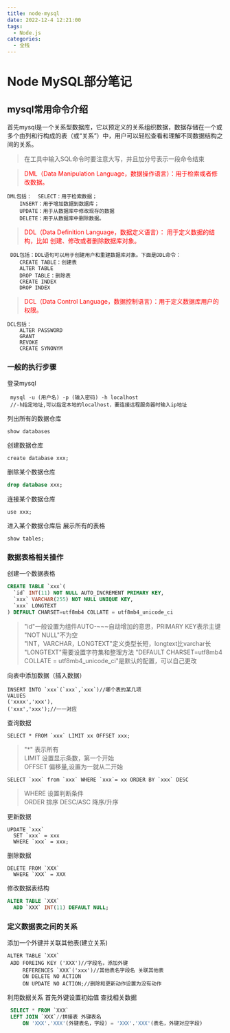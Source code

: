 ```yaml
---
title: node-mysql
date: 2022-12-4 12:21:00
tags: 
  - Node.js
categories: 
  - 全栈
---
```


# Node MySQL部分笔记
## mysql常用命令介绍
首先mysql是一个关系型数据库，它以预定义的关系组织数据，数据存储在一个或多个由列和行构成的表（或“关系”）中，用户可以轻松查看和理解不同数据结构之间的关系。 
 > 在工具中输入SQL命令时要注意大写，并且加分号表示一段命令结束<br/>

 > <font color="red">DML（Data Manipulation Language，数据操作语言）：用于检索或者修改数据。</font><br/>
 >   
    DML包括：  SELECT：用于检索数据；
        INSERT：用于增加数据到数据库；
        UPDATE：用于从数据库中修改现存的数据 
        DELETE：用于从数据库中删除数据。

  > <font color="red"> DDL（Data Definition Language，数据定义语言）： 用于定义数据的结构，比如 创建、修改或者删除数据库对象。</font><br/>
  >  
     DDL包括：DDL语句可以用于创建用户和重建数据库对象。下面是DDL命令：
        CREATE TABLE：创建表
        ALTER TABLE
        DROP TABLE：删除表
        CREATE INDEX
        DROP INDEX

  > <font color="red">DCL（Data Control Language，数据控制语言）：用于定义数据库用户的权限。</font><br/>
  > 
    DCL包括：
        ALTER PASSWORD 
        GRANT 
        REVOKE 
        CREATE SYNONYM

### 一般的执行步骤
登录mysql
 ```
  mysql -u (用户名) -p (输入密码) -h localhost
  //-h指定地址,可以指定本地的localhost，要连接远程服务器时输入ip地址
 ```

 列出所有的数据仓库
 ```
 show databases
 ```

 创建数据仓库
 ```
 create database xxx;
 ```

 删除某个数据仓库
 ```DDL
 drop database xxx;
 ```

 连接某个数据仓库
 ```
 use xxx;
 ```

 进入某个数据仓库后
 展示所有的表格
 ```
 show tables;
 ```

### 数据表格相关操作
创建一个数据表格
```DDL
CREATE TABLE `xxx`(
  `id` INT(11) NOT NULL AUTO_INCREMENT PRIMARY KEY,
  `xxx` VARCHAR(255) NOT NULL UNIQUE KEY,
  `xxx` LONGTEXT
) DEFAULT CHARSET=utf8mb4 COLLATE = utf8mb4_unicode_ci

```
> "id"一般设置为组件AUTO-~~~自动增加的意思，PRIMARY KEY表示主键</br>
> "NOT NULL"不为空</br>
> "INT，VARCHAR，LONGTEXT"定义类型长短，longtext比varchar长</br>
> "LONGTEXT"需要设置字符集和整理方法
> "DEFAULT CHARSET=utf8mb4 COLLATE = utf8mb4_unicode_ci"是默认的配置，可以自己更改</br>

向表中添加数据（插入数据）
```DML
INSERT INTO `xxx`(`xxx`,`xxx`)//哪个表的某几项
VALUES
('xxxx','xxx'),
('xxx','xxx');//一一对应
```

查询数据
```DML
SELECT * FROM `xxx` LIMIT xx OFFSET xxx;
```
>  "*" 表示所有<br/>
> LIMIT 设置显示条数，第一个开始<br/>
> OFFSET 偏移量,设置为一就从二开始

```DML
SELECT `xxx` from `xxx` WHERE `xxx`= xx ORDER BY `xxx` DESC
```
> WHERE 设置判断条件 <br/>
> ORDER 排序
> DESC/ASC 降序/升序


更新数据
```DML
UPDATE `xxx`
  SET `xxx` = xxx
  WHERE `xxx` = xxx;
```

删除数据
```DML
DELETE FROM `XXX`
  WHERE `XXX` = XXX
```

修改数据表结构
```DDL 
ALTER TABLE `XXX`
  ADD `XXX` INT(11) DEFAULT NULL;
```

### 定义数据表之间的关系
 添加一个外键并关联其他表(建立关系)
 ```DML
 ALTER TABLE `XXX`
  ADD FOREING KEY ('XXX')//字段名，添加外键
      REFERENCES `XXX`('xxx')//其他表名字段名 关联其他表
      ON DELETE NO ACTION
      ON UPDATE NO ACTION;//删除和更新动作设置为没有动作
 ```

 利用数据关系 首先外键设置初始值
 查找相关数据
 ```DDL
  SELECT * FROM `XXX`
  LEFT JOIN `XXX`//拼接表 外键表名
      ON 'XXX'.'XXX'(外键表名，字段) = 'XXX'.'XXX'(表名，外键对应字段)
 ```